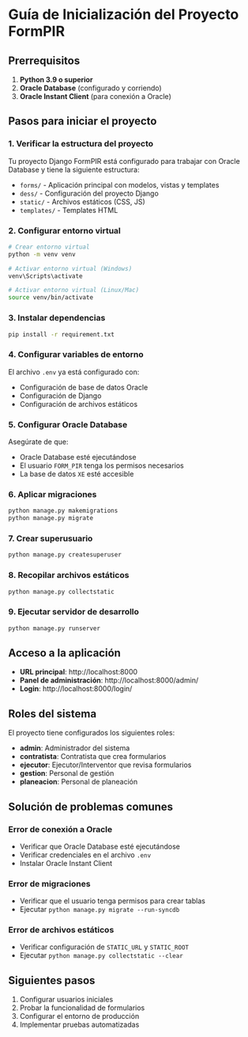 # Guía de Inicialización del Proyecto FormPIR

## Prerrequisitos

1. **Python 3.9 o superior**
2. **Oracle Database** (configurado y corriendo)
3. **Oracle Instant Client** (para conexión a Oracle)

## Pasos para iniciar el proyecto

### 1. Verificar la estructura del proyecto
Tu proyecto Django FormPIR está configurado para trabajar con Oracle Database y tiene la siguiente estructura:
- `forms/` - Aplicación principal con modelos, vistas y templates
- `dess/` - Configuración del proyecto Django
- `static/` - Archivos estáticos (CSS, JS)
- `templates/` - Templates HTML

### 2. Configurar entorno virtual
```bash
# Crear entorno virtual
python -m venv venv

# Activar entorno virtual (Windows)
venv\Scripts\activate

# Activar entorno virtual (Linux/Mac)
source venv/bin/activate
```

### 3. Instalar dependencias
```bash
pip install -r requirement.txt
```

### 4. Configurar variables de entorno
El archivo `.env` ya está configurado con:
- Configuración de base de datos Oracle
- Configuración de Django
- Configuración de archivos estáticos

### 5. Configurar Oracle Database
Asegúrate de que:
- Oracle Database esté ejecutándose
- El usuario `FORM_PIR` tenga los permisos necesarios
- La base de datos `XE` esté accesible

### 6. Aplicar migraciones
```bash
python manage.py makemigrations
python manage.py migrate
```

### 7. Crear superusuario
```bash
python manage.py createsuperuser
```

### 8. Recopilar archivos estáticos
```bash
python manage.py collectstatic
```

### 9. Ejecutar servidor de desarrollo
```bash
python manage.py runserver
```

## Acceso a la aplicación

- **URL principal**: http://localhost:8000
- **Panel de administración**: http://localhost:8000/admin/
- **Login**: http://localhost:8000/login/

## Roles del sistema

El proyecto tiene configurados los siguientes roles:
- **admin**: Administrador del sistema
- **contratista**: Contratista que crea formularios
- **ejecutor**: Ejecutor/Interventor que revisa formularios
- **gestion**: Personal de gestión
- **planeacion**: Personal de planeación

## Solución de problemas comunes

### Error de conexión a Oracle
- Verificar que Oracle Database esté ejecutándose
- Verificar credenciales en el archivo `.env`
- Instalar Oracle Instant Client

### Error de migraciones
- Verificar que el usuario tenga permisos para crear tablas
- Ejecutar `python manage.py migrate --run-syncdb`

### Error de archivos estáticos
- Verificar configuración de `STATIC_URL` y `STATIC_ROOT`
- Ejecutar `python manage.py collectstatic --clear`

## Siguientes pasos

1. Configurar usuarios iniciales
2. Probar la funcionalidad de formularios
3. Configurar el entorno de producción
4. Implementar pruebas automatizadas
